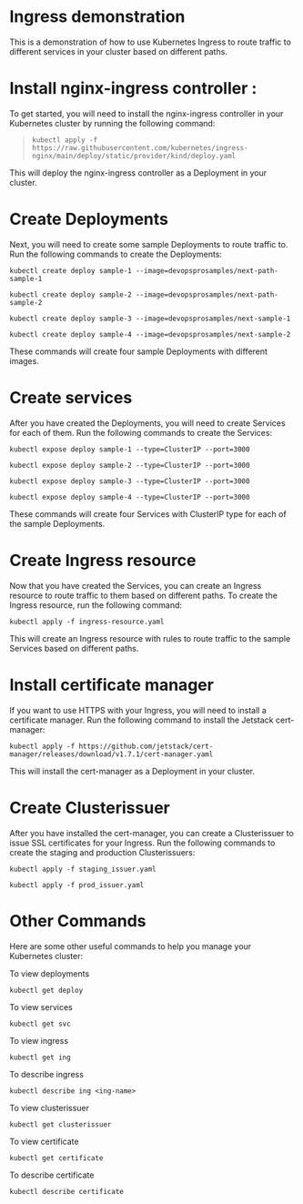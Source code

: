 
# Ingress demonstration

This is a demonstration of how to use Kubernetes Ingress to route traffic to different services in your cluster based on different paths.

# Install nginx-ingress controller :

To get started, you will need to install the nginx-ingress controller in your Kubernetes cluster by running the following command:

> `kubectl apply -f https://raw.githubusercontent.com/kubernetes/ingress-nginx/main/deploy/static/provider/kind/deploy.yaml`

This will deploy the nginx-ingress controller as a Deployment in your cluster.

# Create Deployments

Next, you will need to create some sample Deployments to route traffic to. Run the following commands to create the 
Deployments:


 `kubectl create deploy sample-1 --image=devopsprosamples/next-path-sample-1`

 `kubectl create deploy sample-2 --image=devopsprosamples/next-path-sample-2`

`kubectl create deploy sample-3 --image=devopsprosamples/next-sample-1`

 `kubectl create deploy sample-4 --image=devopsprosamples/next-sample-2
`

These commands will create four sample Deployments with different images.

# Create services

After you have created the Deployments, you will need to create Services for each of them. Run the following commands to create the Services:

`kubectl expose deploy sample-1 --type=ClusterIP --port=3000`

`kubectl expose deploy sample-2 --type=ClusterIP --port=3000`

`kubectl expose deploy sample-3 --type=ClusterIP --port=3000`

`kubectl expose deploy sample-4 --type=ClusterIP --port=3000`

These commands will create four Services with ClusterIP type for each of the sample Deployments.

# Create Ingress resource

Now that you have created the Services, you can create an Ingress resource to route traffic to them based on different paths. To create the Ingress resource, run the following command:

 `kubectl apply -f ingress-resource.yaml`


This will create an Ingress resource with rules to route traffic to the sample Services based on different paths.

# Install certificate manager

If you want to use HTTPS with your Ingress, you will need to install a certificate manager. Run the following command to install the Jetstack cert-manager:

 `kubectl apply -f https://github.com/jetstack/cert-manager/releases/download/v1.7.1/cert-manager.yaml`

This will install the cert-manager as a Deployment in your cluster.

# Create Clusterissuer

After you have installed the cert-manager, you can create a Clusterissuer to issue SSL certificates for your Ingress. Run the following commands to create the staging and production Clusterissuers:

`kubectl apply -f staging_issuer.yaml`

`kubectl apply -f prod_issuer.yaml`

# Other Commands

Here are some other useful commands to help you manage your Kubernetes cluster:

To view deployments

`kubectl get deploy`

To view services

 `kubectl get svc`
 
To view ingress

 `kubectl get ing`
 
To describe ingress

`kubectl describe ing <ing-name>`

To view clusterissuer

`kubectl get clusterissuer`

To view certificate

`kubectl get certificate`

To describe certificate

`kubectl describe certificate`



